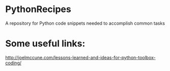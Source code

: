 # PythonRecipes
A repository for Python code snippets needed to accomplish common tasks

# Some useful links:
http://joelmccune.com/lessons-learned-and-ideas-for-python-toolbox-coding/
